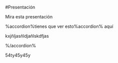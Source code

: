 #Presentación

Mira esta presentación

%accordion%tienes que ver esto%accordion%
aquí

kxjñljasñldjañlskdfjas

%/accordion%


54ty45y45y

